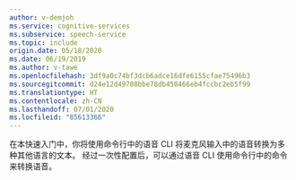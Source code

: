 ```yaml
---
author: v-demjoh
ms.service: cognitive-services
ms.subservice: speech-service
ms.topic: include
origin.date: 05/18/2020
ms.date: 06/19/2019
ms.author: v-tawe
ms.openlocfilehash: 3df9a0c74bf3dcb6adce16dfe6155cfae75496b3
ms.sourcegitcommit: d24e12d49708bbe78db450466eb4fccbc2eb5f99
ms.translationtype: HT
ms.contentlocale: zh-CN
ms.lasthandoff: 07/01/2020
ms.locfileid: "85613366"
---
```

在本快速入门中，你将使用命令行中的语音 CLI 将麦克风输入中的语音转换为多种其他语言的文本。
经过一次性配置后，可以通过语音 CLI 使用命令行中的命令来转换语音。

